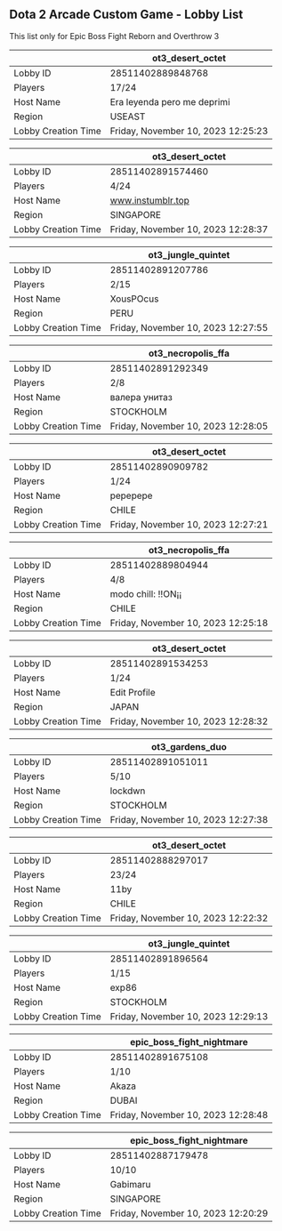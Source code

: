 ## Dota 2 Arcade Custom Game - Lobby List

This list only for Epic Boss Fight Reborn and Overthrow 3

|  | ot3_desert_octet |
| ------ | ------ |
| Lobby ID | 28511402889848768 |
| Players | 17/24 |
| Host Name | Era leyenda pero me deprimi |
| Region | USEAST |
| Lobby Creation Time | Friday, November 10, 2023 12:25:23 |


|  | ot3_desert_octet |
| ------ | ------ |
| Lobby ID | 28511402891574460 |
| Players | 4/24 |
| Host Name | www.instumblr.top |
| Region | SINGAPORE |
| Lobby Creation Time | Friday, November 10, 2023 12:28:37 |


|  | ot3_jungle_quintet |
| ------ | ------ |
| Lobby ID | 28511402891207786 |
| Players | 2/15 |
| Host Name | XousPOcus |
| Region | PERU |
| Lobby Creation Time | Friday, November 10, 2023 12:27:55 |


|  | ot3_necropolis_ffa |
| ------ | ------ |
| Lobby ID | 28511402891292349 |
| Players | 2/8 |
| Host Name | валера унитаз |
| Region | STOCKHOLM |
| Lobby Creation Time | Friday, November 10, 2023 12:28:05 |


|  | ot3_desert_octet |
| ------ | ------ |
| Lobby ID | 28511402890909782 |
| Players | 1/24 |
| Host Name | pepepepe |
| Region | CHILE |
| Lobby Creation Time | Friday, November 10, 2023 12:27:21 |


|  | ot3_necropolis_ffa |
| ------ | ------ |
| Lobby ID | 28511402889804944 |
| Players | 4/8 |
| Host Name | modo chill: !!ON¡¡ |
| Region | CHILE |
| Lobby Creation Time | Friday, November 10, 2023 12:25:18 |


|  | ot3_desert_octet |
| ------ | ------ |
| Lobby ID | 28511402891534253 |
| Players | 1/24 |
| Host Name | Edit Profile |
| Region | JAPAN |
| Lobby Creation Time | Friday, November 10, 2023 12:28:32 |


|  | ot3_gardens_duo |
| ------ | ------ |
| Lobby ID | 28511402891051011 |
| Players | 5/10 |
| Host Name | lockdwn |
| Region | STOCKHOLM |
| Lobby Creation Time | Friday, November 10, 2023 12:27:38 |


|  | ot3_desert_octet |
| ------ | ------ |
| Lobby ID | 28511402888297017 |
| Players | 23/24 |
| Host Name | 11by |
| Region | CHILE |
| Lobby Creation Time | Friday, November 10, 2023 12:22:32 |


|  | ot3_jungle_quintet |
| ------ | ------ |
| Lobby ID | 28511402891896564 |
| Players | 1/15 |
| Host Name | exp86 |
| Region | STOCKHOLM |
| Lobby Creation Time | Friday, November 10, 2023 12:29:13 |


|  | epic_boss_fight_nightmare |
| ------ | ------ |
| Lobby ID | 28511402891675108 |
| Players | 1/10 |
| Host Name | Akaza |
| Region | DUBAI |
| Lobby Creation Time | Friday, November 10, 2023 12:28:48 |


|  | epic_boss_fight_nightmare |
| ------ | ------ |
| Lobby ID | 28511402887179478 |
| Players | 10/10 |
| Host Name | Gabimaru |
| Region | SINGAPORE |
| Lobby Creation Time | Friday, November 10, 2023 12:20:29 |


